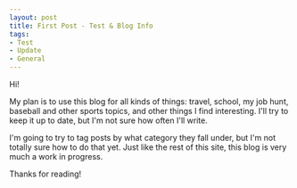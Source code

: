 ```yaml
---
layout: post
title: First Post - Test & Blog Info
tags:
- Test
- Update
- General
---
```


Hi!

My plan is to use this blog for all kinds of things: travel, school, my job hunt, baseball and other sports topics, and other things I find interesting. I'll try to keep it up to date, but I'm not sure how often I'll write.

I'm going to try to tag posts by what category they fall under, but I'm not totally sure how to do that yet. Just like the rest of this site, this blog is very much a work in progress. 

Thanks for reading!